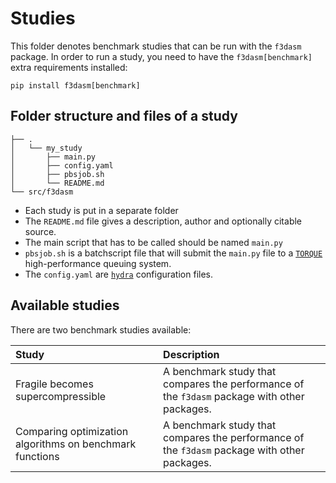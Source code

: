 Studies
=======

This folder denotes benchmark studies that can be run with the `f3dasm` package.
In order to run a study, you need to have the `f3dasm[benchmark]` extra requirements installed:

```
pip install f3dasm[benchmark]
```

## Folder structure and files of a study

```
├── .
│   └── my_study
│       ├── main.py
│       ├── config.yaml
│       ├── pbsjob.sh
│       └── README.md
└── src/f3dasm
```

* Each study is put in a separate folder
* The `README.md` file gives a description, author and optionally citable source.
* The main script that has to be called should be named `main.py`
* `pbsjob.sh` is a batchscript file that will submit the `main.py` file to a [`TORQUE`](https://adaptivecomputing.com/cherry-services/torque-resource-manager/) high-performance queuing system.
* The `config.yaml` are [`hydra`](https://hydra.cc/docs/intro/) configuration files.

## Available studies

There are two benchmark studies available:

| Study | Description | 
| :-- | :-- |
| Fragile becomes supercompressible | A benchmark study that compares the performance of the `f3dasm` package with other packages. |
| Comparing optimization algorithms on benchmark functions | A benchmark study that compares the performance of the `f3dasm` package with other packages. |